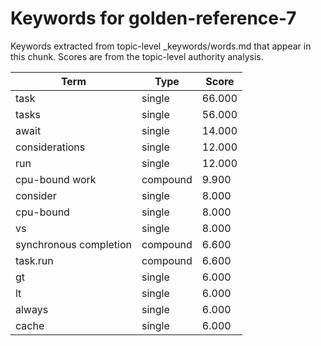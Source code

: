 # Keywords for golden-reference-7

Keywords extracted from topic-level _keywords/words.md that appear in this chunk.
Scores are from the topic-level authority analysis.

| Term | Type | Score |
|------|------|-------|
| task | single | 66.000 |
| tasks | single | 56.000 |
| await | single | 14.000 |
| considerations | single | 12.000 |
| run | single | 12.000 |
| cpu-bound work | compound | 9.900 |
| consider | single | 8.000 |
| cpu-bound | single | 8.000 |
| vs | single | 8.000 |
| synchronous completion | compound | 6.600 |
| task.run | compound | 6.600 |
| gt | single | 6.000 |
| lt | single | 6.000 |
| always | single | 6.000 |
| cache | single | 6.000 |
